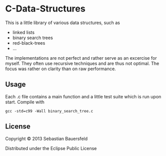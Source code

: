 # C-Data-Structures 

This is a little library of various data structures, such as

* linked lists
* binary search trees
* red-black-trees
* ...

The implementations are not perfect and rather serve as an excercise for myself. They often use
recursive techniques and are thus not optimal. The focus was rather on clarity than on raw
performance.

## Usage

Each .c file contains a main function and a little test suite which is run upon start. Compile with

`gcc -std=c99 -Wall binary_search_tree.c`


## License

Copyright © 2013 Sebastian Bauersfeld

Distributed under the Eclipse Public License
